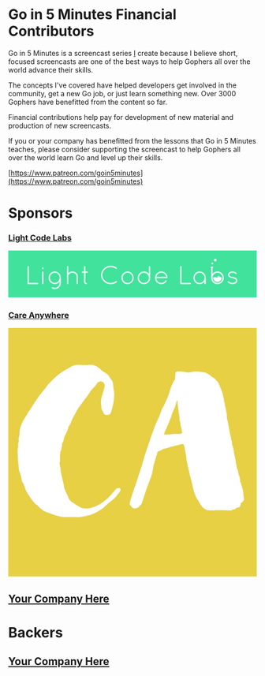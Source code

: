 # Go in 5 Minutes Financial Contributors

Go in 5 Minutes is a screencast series [I](https://github.com/arschles) create because
I believe short, focused screencasts are one of the best ways to help Gophers all over
the world advance their skills.

The concepts I've covered have helped developers get involved in the community, get a new
Go job, or just learn something new. Over 3000 Gophers have benefitted from the content
so far.

Financial contributions help pay for development of new material and production of
new screencasts.

If you or your company has benefitted from the lessons that Go in 5 Minutes teaches,
please consider supporting the screencast to help Gophers all over the world learn
Go and level up their skills.

[https://www.patreon.com/goin5minutes](https://www.patreon.com/goin5minutes)

# Sponsors

### [Light Code Labs](https://www.lightcodelabs.com/)

![Light Code Labs](./assets/light-code-labs.png)

### [Care Anywhere](https://careanywhereapp.com)

![Care Anywhere](./assets/care-anywhere.jpg)

## [Your Company Here](https://patreon.com/goin5minutes)

# Backers

## [Your Company Here](https://patreon.com/goin5minutes)
